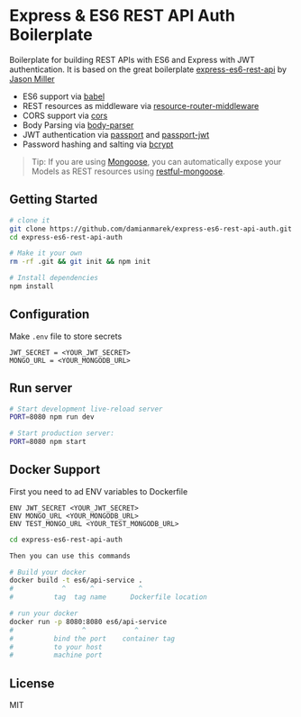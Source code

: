 Express & ES6 REST API Auth Boilerplate
==================================

Boilerplate for building REST APIs with ES6 and Express with JWT authentication. It is based on the great boilerplate [express-es6-rest-api](https://github.com/developit/express-es6-rest-api) by [Jason Miller](https://github.com/developit)

- ES6 support via [babel](https://babeljs.io)
- REST resources as middleware via [resource-router-middleware](https://github.com/developit/resource-router-middleware)
- CORS support via [cors](https://github.com/troygoode/node-cors)
- Body Parsing via [body-parser](https://github.com/expressjs/body-parser)
- JWT authentication via [passport](https://github.com/jaredhanson/passport) and [passport-jwt](https://github.com/themikenicholson/passport-jwt)
- Password hashing and salting via [bcrypt](https://github.com/kelektiv/node.bcrypt.js)

> Tip: If you are using [Mongoose](https://github.com/Automattic/mongoose), you can automatically expose your Models as REST resources using [restful-mongoose](https://git.io/restful-mongoose).

Getting Started
---------------

```sh
# clone it
git clone https://github.com/damianmarek/express-es6-rest-api-auth.git
cd express-es6-rest-api-auth

# Make it your own
rm -rf .git && git init && npm init

# Install dependencies
npm install

```
Configuration
-------------
Make `.env` file to store secrets

```
JWT_SECRET = <YOUR_JWT_SECRET>
MONGO_URL = <YOUR_MONGODB_URL>
```
Run server
----------
```sh
# Start development live-reload server
PORT=8080 npm run dev

# Start production server:
PORT=8080 npm start
```
Docker Support
------
First you need to ad ENV variables to Dockerfile

```
ENV JWT_SECRET <YOUR_JWT_SECRET>
ENV MONGO_URL <YOUR_MONGODB_URL>
ENV TEST_MONGO_URL <YOUR_TEST_MONGODB_URL>
```

```sh
cd express-es6-rest-api-auth

Then you can use this commands

# Build your docker
docker build -t es6/api-service .
#            ^      ^           ^
#          tag  tag name      Dockerfile location

# run your docker
docker run -p 8080:8080 es6/api-service
#                 ^            ^
#          bind the port    container tag
#          to your host
#          machine port   

```
License
-------

MIT
